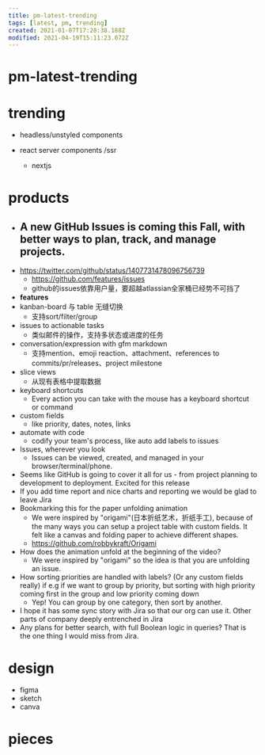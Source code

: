 ```yaml
---
title: pm-latest-trending
tags: [latest, pm, trending]
created: 2021-01-07T17:28:38.188Z
modified: 2021-04-19T15:11:23.072Z
---
```


# pm-latest-trending

# trending

- headless/unstyled components

- react server components /ssr
  - nextjs
# products
- ## A new GitHub Issues is coming this Fall, with better ways to plan, track, and manage projects.
- https://twitter.com/github/status/1407731478096756739
  - https://github.com/features/issues
  - github的issues依靠用户量，要超越atlassian全家桶已经势不可挡了
- **features**
- kanban-board 与 table 无缝切换
  - 支持sort/filter/group
- issues to actionable tasks
  - 类似邮件的操作，支持多状态或进度的任务
- conversation/expression with gfm markdown
  - 支持mention、emoji reaction、attachment、references to commits/pr/releases、project milestone
- slice views
  - 从现有表格中提取数据
- keyboard shortcuts
  - Every action you can take with the mouse has a keyboard shortcut or command
- custom fields
  - like priority, dates, notes, links
- automate with code
  - codify your team's process, like auto add labels to issues
- Issues, wherever you look
  - Issues can be viewed, created, and managed in your browser/terminal/phone.
- Seems like GitHub is going to cover it all for us - from project planning to development to deployment. Excited for this release
- If you add time report and nice charts and reporting we would be glad to leave Jira
- Bookmarking this for the paper unfolding animation
  - We were inspired by "origami"(日本折纸艺术，折纸手工), because of the many ways you can setup a project table with custom fields. It felt like a canvas and folding paper to achieve different shapes.
  - https://github.com/robbykraft/Origami
- How does the animation unfold at the beginning of the video?
  - We were inspired by "origami" so the idea is that you are unfolding an issue.
- How sorting priorities are handled with labels? (Or any custom fields really) if e.g if we want to group by priority, but sorting with high priority coming first in the group and low priority coming down
  - Yep! You can group by one category, then sort by another.
- I hope it has some sync story with Jira so that our org can use it. Other parts of company deeply entrenched in Jira
- Any plans for better search, with full Boolean logic in queries? That is the one thing I would miss from Jira.
# design
- figma
- sketch
- canva
# pieces
